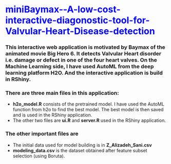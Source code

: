 # <span style="color:blue"> miniBaymax--A-low-cost-interactive-diagonostic-tool-for-Valvular-Heart-Disease-detection</span>

### This interactive web application is motivated by Baymax of the animated movie Big Hero 6. It detects Valvular Heart disorder i.e. damage or defect in one of the four heart valves. On the Machine Learning side, I have used AutoML from the deep learning platform H2O. And the interactive application is build in RShiny.

### There are three main files in this application:
+ __h2o_model.R__ consists of the pretrained model. I have used the AutoML function from h2o to find the best model. The best model is then saved and is used in the RShiny application.
+ The other two files are __ui.R__ and __server.R__ used in the RShiny application.

### The other important files are
+ The initial data used for model building is in __Z_Alizadeh_Sani.csv__
+ __modeling_data.csv__ is the dataset obtained after feature subset selection (using Boruta).
